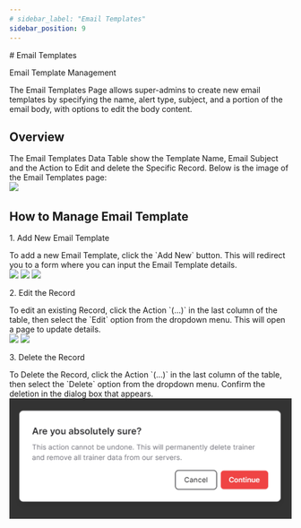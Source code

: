 ```yaml
---
# sidebar_label: "Email Templates"
sidebar_position: 9
---
```


<link rel="stylesheet" href="path/to/custom.css"/>
<div class="ml-5"> 
# Email Templates

<p class="font-light mt-5">Email Template Management</p>
<div class="mt-5">The Email Templates Page allows super-admins to create new email templates by specifying the name, alert type, subject, and a portion of the email body, with options to edit the body content.</div>

## Overview

<div class="mt-5">The Email Templates Data Table show the Template Name, Email Subject and the Action to Edit and delete the Specific Record. Below is the image of the Email Templates page:</div>

<img src="/img/super-admin-email.png" class="w-auto h-auto my-8 border shadow-md"/>

## How to Manage Email Template

<p class="font-semibold mt-3">1.  Add New Email Template</p>
<div class="mt-5">To add a new Email Template, click the `Add New` button. This will redirect you to a form where you can input the Email Template details.</div>
<img src="/img/super-admin-email-add.png" class="w-auto h-auto my-8 border shadow-md"/>
<img src="/img/super-admin-email-add-page.png" class="w-auto h-80 my-8 border shadow-md"/>
<img src="/img/super-admin-email-added.png" class="w-auto h-auto my-8 border shadow-md"/>

<p class="font-semibold mt-3">2. Edit the Record</p>
<div class="mt-5">To edit an existing Record, click the Action `(...)` in the last column of the table, then select the `Edit` option from the dropdown menu. This will open a page to update details.</div>
<img src="/img/super-admin-email-edit.png" class="w-auto h-auto my-8 border shadow-md"/>
<img src="/img/super-admin-email-edit-page.png" class="w-auto h-auto my-8 border shadow-md"/>

<p class="font-semibold mt-3">3. Delete the Record</p>
<div class="mt-5">To Delete the Record, click the Action `(...)` in the last column of the table, then select the `Delete` option from the dropdown menu. Confirm the deletion in the dialog box that appears.</div>
<img src="https://github.com/aisaanwar62/Docusaurus-document/blob/main/static/img/feedbackdeletion.png?raw=true
" class="w-auto h-auto my-8 border shadow-md"/>

</div>
